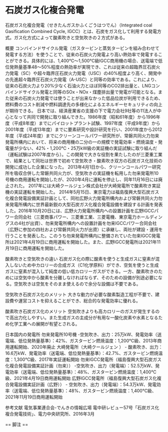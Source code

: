 # 石炭ガス化複合発電

石炭ガス化複合発電（せきたんガスかふくごうはつでん）（Integrated coal Gasification Combined Cycle, IGCC）とは、石炭をガス化して利用する発電方式。ガス化方式によって酸素吹きと空気吹きの２方式がある。

概要
コンバインドサイクル発電（ガスタービンと蒸気タービンを組み合わせて発電する方法）を使うことで、従来の石炭火力発電より高い熱効率で発電することができる。具体的には、1,400℃～1,500℃級IGCC商用機の場合、送電端で低位発熱量基準48～50%程度の熱効率が実現でき、これは従来の超臨界圧石炭火力発電（SC）や超々臨界圧石炭火力発電（USC）の40%程度より高く、開発中の先進超々臨界圧石炭火力発電（A-USC）と同等の効率である。これにより、従来の石炭火力より20%少なく石油火力とほぼ同等のCO2排出量と、LNGコンバインドサイクル発電と同等のSOx・NOx・煤塵排出量で発電が可能となる。また従来の石炭火力発電では使うことが出来なかった低品位炭が利用できるため、燃料費のコスト削減や燃料調達先の多様化によるエネルギーセキュリティの向上が期待できる。
日本では、経済産業省の支援の下で電力会社9社等の11法人が中心となって共同で開発に取り組んできた。1986年度（昭和61年度）から1996年度（平成8年度）までにパイロットプラント試験、1997年度（平成9年度）から2001年度（平成13年度）までに要素研究や設計研究を行い、2001年度から2012年度（平成24年度）までにクリーンコールパワー研究所が、常磐共同火力勿来発電所構内において、将来の商用機の二分の一の規模で発電効率・燃焼温度・発電量が少ない、42%・1,200℃・25万kW級の実証機の実証試験に取り組んだ（運転試験は2007年度から）。この開発で大きな役割を果たしたのが三菱重工業で、結果として同社は世界で初めて空気吹き・酸素吹き双方の石炭ガス化技術の開発に成功した企業になった。
2013年4月1日から、クリーンコールパワー研究所を吸収合併した常磐共同火力が、空気吹きの実証機を転用した勿来発電所10号機の商用運転を開始したが、2020年4月に運転を停止し、同年11月16日には廃止された。
2017年には大崎クールジェン株式会社が大崎発電所で酸素吹き実証機の実証運転を開始した。
2014年5月15日、東京電力は福島復興大型石炭ガス化複合発電設備実証計画として、同社広野火力発電所構内および常磐共同火力勿来発電所構内に世界最新鋭の大型石炭ガス化複合発電設備を建設する計画を発表した。2016年10月20日には、広野火力発電所構内への設置計画を広野IGCCパワー合同会社（三菱商事パワー、三菱重工業、三菱電機、東京電力ホールディングスの4社が出資）、勿来発電所構内への設置計画を勿来IGCCパワー合同会社（広野に参加の四社および常磐共同火力が出資）に承継し、両社が建設・運用を行うことを発表した。このうち勿来発電所構内に整備されていた勿来IGCC発電所は2021年4月19日に商用運転を開始した。また、広野IGCC発電所は2021年11月19日に商用運転を開始した。

酸素吹きと空気吹きの違い
石炭ガス化の際に酸素を使うと生成ガスに窒素が混入しないため中カロリーの合成ガス（C1化学原料）ができ、空気を使うと生成ガスに窒素が混入して純度の低い低カロリーガスができる。一方、酸素吹きのためには空気中から酸素を分離しなければならず、そのための設備が別途必要になる。空気吹きは空気をそのまま使えるので余分な設備は不要である。

空気吹き石炭ガス化のメリット
大きな動力が必要な酸素製造工程が不要で、建設費や運営コストを抑えることができ、総合的な発電効率に優れる。

酸素吹き石炭ガス化のメリット
空気吹きよりも高カロリーのガスが発生するので高出力化しやすい。また生成ガスの主成分が有用な一酸化炭素や水素となるため化学工業への展開が有望とされる。

日本国内の発電所
勿来発電所10号機 -空気吹き、出力：25万kW、発電効率（送電端、低位発熱量基準）：42%、ガスタービン燃焼温度：1,200℃級、2013年商用運転開始、2020年廃止
大崎発電所（大崎クールジェン ） - 酸素吹き、出力：16.6万kW、発電効率（送電端、低位発熱量基準）：42.7%、ガスタービン燃焼温度：1,300℃級、2017年実証運転開始
勿来IGCC発電所（福島復興大型石炭ガス化複合発電設備実証計画（勿来）） -空気吹き、出力（発電端）：52.5万kW、発電効率（送電端、低位発熱量基準）：48%、ガスタービン燃焼温度：1,400℃級、2021年4月19日商用運転開始
広野IGCC発電所（福島復興大型石炭ガス化複合発電設備実証計画（広野）） - 空気吹き、出力（発電端）：54.3万kW、発電効率（送電端、低位発熱量基準）：48%、ガスタービン燃焼温度：1,400℃級、2021年11月19日商用運転開始

参考文献
電気事業連合会-でんきの情報広場
電中研レビュー57号「石炭ガス化複合発電技術」、電力中央研究所、2016年3月


== 脚注 ==